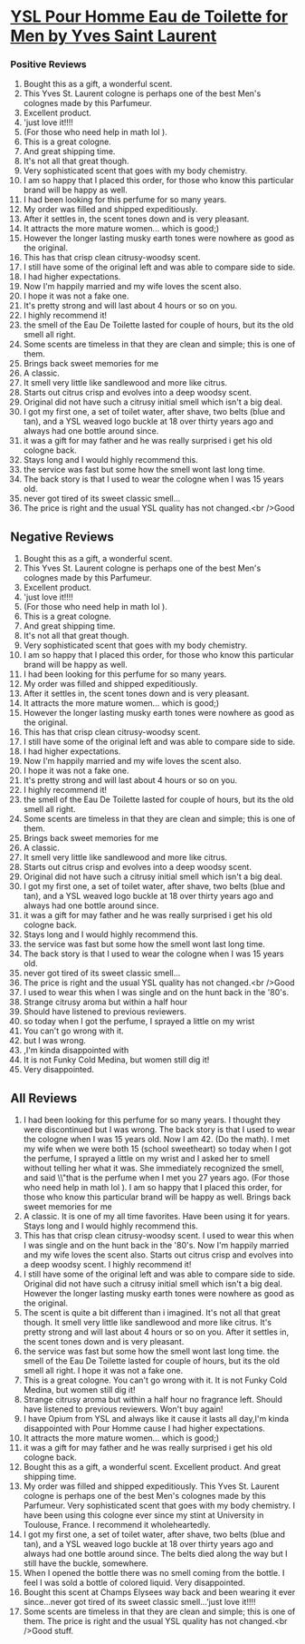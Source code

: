 # [YSL Pour Homme Eau de Toilette for Men by Yves Saint Laurent](https://products.checkmycream.com/products/YSL-Pour-Homme-Eau-de-Toilette-for-Men-by-Yves-Saint-Laurent.html)

### Positive Reviews

<ol>
      <li>Bought this as a gift, a wonderful scent.</li>
      <li>This Yves St. Laurent cologne is perhaps one of the best Men&#x27;s colognes made by this Parfumeur.</li>
      <li>Excellent product.</li>
      <li>&#x27;just love it!!!!</li>
      <li>(For those who need help in math lol ).</li>
      <li>This is a great cologne.</li>
      <li>And great shipping time.</li>
      <li>It&#x27;s not all that great though.</li>
      <li>Very sophisticated scent that goes with my body chemistry.</li>
      <li>I am so happy that I placed this order, for those who know this particular brand will be happy as well.  </li>
      <li>I had been looking for this perfume for so many years.  </li>
      <li>My order was filled and shipped expeditiously.</li>
      <li>After it settles in, the scent tones down and is very pleasant.</li>
      <li>It attracts the more mature women... which is good;)</li>
      <li>However the longer lasting musky earth tones were nowhere as good as the original.</li>
      <li>This has that crisp clean citrusy-woodsy scent.</li>
      <li>I still have some of the original left and was able to compare side to side.  </li>
      <li>I had higher expectations.</li>
      <li>Now I&#x27;m happily married and my wife loves the scent also.</li>
      <li>I hope it was not a fake one.</li>
      <li>It&#x27;s pretty strong and will last about 4 hours or so on you.</li>
      <li>I highly recommend it!</li>
      <li>the smell of the Eau De Toilette lasted for couple of hours, but its the old smell all right.</li>
      <li>Some scents are timeless in that they are clean and simple; this is one of them.</li>
      <li>Brings back sweet memories for me</li>
      <li>A classic.</li>
      <li>It smell very little like sandlewood and more like citrus.</li>
      <li>Starts out citrus crisp and evolves into a deep woodsy scent.</li>
      <li>Original did not have such a citrusy initial smell which isn&#x27;t a big deal.  </li>
      <li>I got my first one, a set of toilet water, after shave, two belts (blue and tan), and a YSL weaved logo buckle at 18 over thirty years ago and always had one bottle around since.  </li>
      <li>it was a gift for may father and he was really surprised i get his old  cologne back.</li>
      <li>Stays long and I would highly recommend this.</li>
      <li>the service was fast but some how the smell wont last long time.</li>
      <li>The back story is that I used to wear the cologne when I was 15 years old.  </li>
      <li>never got tired of its sweet classic smell...</li>
      <li>The price is right and the usual YSL quality has not changed.&lt;br /&gt;Good</li>
</ol>


<h2>Negative Reviews</h2>
<ol>
<li> Bought this as a gift, a wonderful scent.</li>
<li> This Yves St. Laurent cologne is perhaps one of the best Men&#x27;s colognes made by this Parfumeur.</li>
<li> Excellent product.</li>
<li> &#x27;just love it!!!!</li>
<li> (For those who need help in math lol ).</li>
<li> This is a great cologne.</li>
<li> And great shipping time.</li>
<li> It&#x27;s not all that great though.</li>
<li> Very sophisticated scent that goes with my body chemistry.</li>
<li> I am so happy that I placed this order, for those who know this particular brand will be happy as well.  </li>
<li> I had been looking for this perfume for so many years.  </li>
<li> My order was filled and shipped expeditiously.</li>
<li> After it settles in, the scent tones down and is very pleasant.</li>
<li> It attracts the more mature women... which is good;)</li>
<li> However the longer lasting musky earth tones were nowhere as good as the original.</li>
<li> This has that crisp clean citrusy-woodsy scent.</li>
<li> I still have some of the original left and was able to compare side to side.  </li>
<li> I had higher expectations.</li>
<li> Now I&#x27;m happily married and my wife loves the scent also.</li>
<li> I hope it was not a fake one.</li>
<li> It&#x27;s pretty strong and will last about 4 hours or so on you.</li>
<li> I highly recommend it!</li>
<li> the smell of the Eau De Toilette lasted for couple of hours, but its the old smell all right.</li>
<li> Some scents are timeless in that they are clean and simple; this is one of them.</li>
<li> Brings back sweet memories for me</li>
<li> A classic.</li>
<li> It smell very little like sandlewood and more like citrus.</li>
<li> Starts out citrus crisp and evolves into a deep woodsy scent.</li>
<li> Original did not have such a citrusy initial smell which isn&#x27;t a big deal.  </li>
<li> I got my first one, a set of toilet water, after shave, two belts (blue and tan), and a YSL weaved logo buckle at 18 over thirty years ago and always had one bottle around since.  </li>
<li> it was a gift for may father and he was really surprised i get his old  cologne back.</li>
<li> Stays long and I would highly recommend this.</li>
<li> the service was fast but some how the smell wont last long time.</li>
<li> The back story is that I used to wear the cologne when I was 15 years old.  </li>
<li> never got tired of its sweet classic smell...</li>
<li> The price is right and the usual YSL quality has not changed.&lt;br /&gt;Good</li>
<li> I used to wear this when I was single and on the hunt back in the &#x27;80&#x27;s.</li>
<li> Strange citrusy aroma but within a half hour</li>
<li> Should have listened to previous reviewers.  </li>
<li> so today when I got the perfume, I sprayed a little on my wrist</li>
<li> You can&#x27;t go wrong with it.</li>
<li> but I was wrong.  </li>
<li> ,I&#x27;m kinda  disappointed with</li>
<li> It is not Funky Cold Medina, but women still dig it!</li>
<li> Very disappointed.</li>
</ol>

<h2>All Reviews</h2>

<ol>
    <li> I had been looking for this perfume for so many years.  I thought they were discontinued but I was wrong.  The back story is that I used to wear the cologne when I was 15 years old.  Now I am 42. (Do the math). I met my wife when we were both 15 (school sweetheart) so today when I got the perfume, I sprayed a little on my wrist and I asked her to smell without telling her what it was.  She immediately recognized the smell, and said \\&quot;that is the perfume when I met you 27 years ago. (For those who need help in math lol ). I am so happy that I placed this order, for those who know this particular brand will be happy as well.  Brings back sweet memories for me</li>
    <li> A classic. It is one of my all time favorites. Have been using it for years. Stays long and I would highly recommend this.</li>
    <li> This has that crisp clean citrusy-woodsy scent. I used to wear this when I was single and on the hunt back in the &#x27;80&#x27;s. Now I&#x27;m happily married and my wife loves the scent also. Starts out citrus crisp and evolves into a deep woodsy scent. I highly recommend it!</li>
    <li> I still have some of the original left and was able to compare side to side.  Original did not have such a citrusy initial smell which isn&#x27;t a big deal.  However the longer lasting musky earth tones were nowhere as good as the original.</li>
    <li> The scent is quite a bit different than i imagined. It&#x27;s not all that great though. It smell very little like sandlewood and more like citrus. It&#x27;s pretty strong and will last about 4 hours or so on you. After it settles in, the scent tones down and is very pleasant.</li>
    <li> the service was fast but some how the smell wont last long time. the smell of the Eau De Toilette lasted for couple of hours, but its the old smell all right. I hope it was not a fake one.</li>
    <li> This is a great cologne. You can&#x27;t go wrong with it. It is not Funky Cold Medina, but women still dig it!</li>
    <li> Strange citrusy aroma but within a half hour no fragrance left.  Should have listened to previous reviewers.  Won&#x27;t buy again!</li>
    <li> I have Opium from YSL and always like it cause it lasts all day,I&#x27;m kinda  disappointed with Pour Homme cause I had higher expectations.</li>
    <li> It attracts the more mature women... which is good;)</li>
    <li> it was a gift for may father and he was really surprised i get his old  cologne back.</li>
    <li> Bought this as a gift, a wonderful scent. Excellent product. And great shipping time.</li>
    <li> My order was filled and shipped expeditiously. This Yves St. Laurent cologne is perhaps one of the best Men&#x27;s colognes made by this Parfumeur. Very sophisticated scent that goes with my body chemistry. I have been using this cologne ever since my stint at University in Toulouse, France. I recommend it wholeheartedly.</li>
    <li> I got my first one, a set of toilet water, after shave, two belts (blue and tan), and a YSL weaved logo buckle at 18 over thirty years ago and always had one bottle around since.  The belts died along the way but I still have the buckle, somewhere.</li>
    <li> When I opened the bottle there was no smell coming from the bottle. I feel I was sold a bottle of colored liquid. Very disappointed.</li>
    <li> Bought this scent at Champs Elysees way back and been wearing it ever since...never got tired of its sweet classic smell...&#x27;just love it!!!!</li>
    <li> Some scents are timeless in that they are clean and simple; this is one of them. The price is right and the usual YSL quality has not changed.&lt;br /&gt;Good stuff.</li>
</ol>




